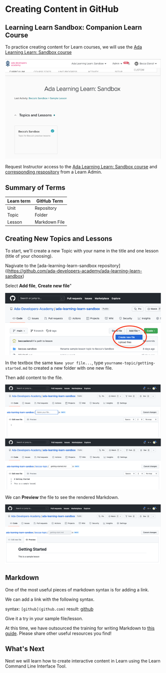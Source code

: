 # Creating Content in GitHub

## Learning Learn Sandbox: Companion Learn Course

To practice creating content for Learn courses, we will use the [Ada Learning Learn: Sandbox course](https://learn-2.galvanize.com/cohorts/3188)

![Ada Learning Learn: Sandbox](../assets/creating-content-sandbox.png)

Request Instructor access to the [Ada Learning Learn: Sandbox course](https://learn-2.galvanize.com/cohorts/3188) and [corresponding respository](https://github.com/ada-developers-academy/ada-learning-learn-sandbox) from a Learn Admin.

## Summary of Terms

| Learn term      | GitHub Term |
| ----------- | ----------- |
| Unit     | Repository       |
| Topic   | Folder        |
| Lesson   | Markdown File      |

## Creating New Topics and Lessons

To start, we'll create a new Topic with your name in the title and one lesson (title of your choosing).

Nagivate to the [ada-learning-learn-sandbox repository]((https://github.com/ada-developers-academy/ada-learning-learn-sandbox)

Select **Add file**, **Create new file**"

![Add file](../assets/creating-content-add-file.png)

In the textbox the same `Name your file...`, type `yourname-topic/getting-started.md` to created a new folder with one new file.

Then add content to the file.

![Add new file](../assets/creating-content-new-file.png)
![Add new file](../assets/creating-content-new-topic.png)


We can **Preview** the file to see the rendered Markdown.

![Markdown preview](../assets/creating-content-preview.png)


## Markdown

One of the most useful pieces of markdown syntax is for adding a link.

We can add a link with the following syntax. 

syntax: `[github](github.com)`
result: [github](http://github.com)

Give it a try in your sample file/lesson.

At this time, we have outsourced the training for writing Markdown to [this guide](https://www.markdownguide.org/). Please share other useful resources you find!

## What's Next

Next we will learn how to create interactive content in Learn using the Learn Command Line Interface Tool.
